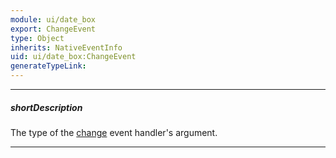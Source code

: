 ```yaml
---
module: ui/date_box
export: ChangeEvent
type: Object
inherits: NativeEventInfo
uid: ui/date_box:ChangeEvent
generateTypeLink: 
---
```

---
##### shortDescription
The type of the [change]({basewidgetpath}/Events/#change) event handler's argument.

---
<!-- Description goes here -->